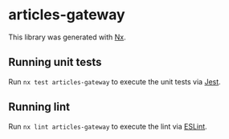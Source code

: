 # articles-gateway

This library was generated with [Nx](https://nx.dev).

## Running unit tests

Run `nx test articles-gateway` to execute the unit tests via [Jest](https://jestjs.io).

## Running lint

Run `nx lint articles-gateway` to execute the lint via [ESLint](https://eslint.org/).
